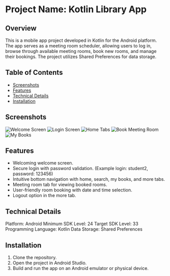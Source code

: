 # Project Name: Kotlin Library App

## Overview
This is a mobile app project developed in Kotlin for the Android platform. The app serves as a meeting room scheduler, allowing users to log in, browse through available meeting rooms, book new rooms, and manage their bookings. The project utilizes Shared Preferences for data storage.

  
## Table of Contents

- [Screenshots](#screenshots) 
- [Features](#fearures)
- [Technical Details](#technical-details)
- [Installation](#installation)



  
## Screenshots

![Welcome Screen](screenshots/welcome.png)
![Login Screen](screenshots/login.png)
![Home Tabs](screenshots/home.png)
![Book Meeting Room](screenshots/meeting_room_booking.png)
![My Books](screenshots/my_books.png)



## Features

- Welcoming welcome screen.
- Secure login with password validation. (Example login: student2, password: 123456)
- Intuitive bottom navigation with home, search, my books, and more tabs.
- Meeting room tab for viewing booked rooms.
- User-friendly room booking with date and time selection.
- Logout option in the more tab.


## Technical Details

  Platform: Android
  Minimum SDK Level: 24
  Target SDK Level: 33
  Programming Language: Kotlin
  Data Storage: Shared Preferences


## Installation

1. Clone the repository.
2. Open the project in Android Studio.
3. Build and run the app on an Android emulator or physical device.

